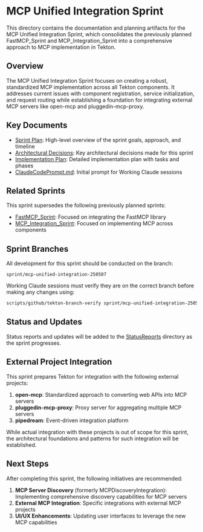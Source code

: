 # MCP Unified Integration Sprint

This directory contains the documentation and planning artifacts for the MCP Unified Integration Sprint, which consolidates the previously planned FastMCP_Sprint and MCP_Integration_Sprint into a comprehensive approach to MCP implementation in Tekton.

## Overview

The MCP Unified Integration Sprint focuses on creating a robust, standardized MCP implementation across all Tekton components. It addresses current issues with component registration, service initialization, and request routing while establishing a foundation for integrating external MCP servers like open-mcp and pluggedin-mcp-proxy.

## Key Documents

- [Sprint Plan](./SprintPlan.md): High-level overview of the sprint goals, approach, and timeline
- [Architectural Decisions](./ArchitecturalDecisions.md): Key architectural decisions made for this sprint
- [Implementation Plan](./ImplementationPlan.md): Detailed implementation plan with tasks and phases
- [ClaudeCodePrompt.md](./ClaudeCodePrompt.md): Initial prompt for Working Claude sessions

## Related Sprints

This sprint supersedes the following previously planned sprints:

- [FastMCP_Sprint](../Superceeded/FastMCP_Sprint): Focused on integrating the FastMCP library
- [MCP_Integration_Sprint](../Superceeded/MCP_Integration_Sprint): Focused on implementing MCP across components

## Sprint Branches

All development for this sprint should be conducted on the branch:

```
sprint/mcp-unified-integration-250507
```

Working Claude sessions must verify they are on the correct branch before making any changes using:

```bash
scripts/github/tekton-branch-verify sprint/mcp-unified-integration-250507
```

## Status and Updates

Status reports and updates will be added to the [StatusReports](./StatusReports) directory as the sprint progresses.

## External Project Integration

This sprint prepares Tekton for integration with the following external projects:

1. **open-mcp**: Standardized approach to converting web APIs into MCP servers
2. **pluggedin-mcp-proxy**: Proxy server for aggregating multiple MCP servers
3. **pipedream**: Event-driven integration platform

While actual integration with these projects is out of scope for this sprint, the architectural foundations and patterns for such integration will be established.

## Next Steps

After completing this sprint, the following initiatives are recommended:

1. **MCP Server Discovery** (formerly MCPDiscoveryIntegration): Implementing comprehensive discovery capabilities for MCP servers
2. **External MCP Integration**: Specific integrations with external MCP projects
3. **UI/UX Enhancements**: Updating user interfaces to leverage the new MCP capabilities